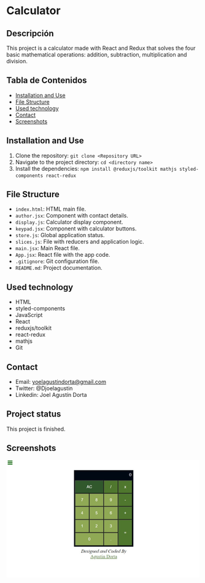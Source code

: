 # Calculator

## Descripción
This project is a calculator made with React and Redux that solves the four basic mathematical operations: addition, subtraction, multiplication and division.

## Tabla de Contenidos

- [Installation and Use](#Installation-and-Use)
- [File Structure](#File-Structure)
- [Used technology](#Used-technology)
- [Contact](#Contact)
- [Screenshots](#Screenshots)

## Installation and Use
1. Clone the repository: `git clone <Repository URL>`
2. Navigate to the project directory: `cd <directory name>`
3. Install the dependencies: `npm install @reduxjs/toolkit mathjs styled-components react-redux`

 ## File Structure
- `index.html`: HTML main file.
- `author.jsx`: Component with contact details.
- `display.js`: Calculator display component.
- `keypad.jsx`: Component with calculator buttons.
- `store.js`: Global application status.
- `slices.js`: File with reducers and application logic.
- `main.jsx`: Main React file.
- `App.jsx`: React file with the app code.
- `.gitignore`: Git configuration file.
- `README.md`: Project documentation.

## Used technology
- HTML
- styled-components
- JavaScript
- React
- reduxjs/toolkit
- react-redux
- mathjs 
- Git

## Contact
- Email: yoelagustindorta@gmail.com
- Twitter: @Djoelagustin
- Linkedin: Joel Agustín Dorta


## Project status
This project is finished.

## Screenshots
![markdown](./src/assets/calculator.jpeg)